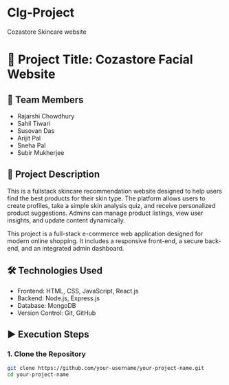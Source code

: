 # Clg-Project
Cozastore Skincare website

# 🚀 Project Title: Cozastore Facial Website

## 👥 Team Members
- Rajarshi Chowdhury
- Sahil Tiwari
- Susovan Das
- Arijit Pal
- Sneha Pal
- Subir Mukherjee

## 📄 Project Description
This is a fullstack skincare recommendation website designed to help users find the best products for their skin type. The platform allows users to create profiles, take a simple skin analysis quiz, and receive personalized product suggestions. Admins can manage product listings, view user insights, and update content dynamically. 

This project is a full-stack e-commerce web application designed for modern online shopping. It includes a responsive front-end, a secure back-end, and an integrated admin dashboard.

## 🛠️ Technologies Used
- Frontend: HTML, CSS, JavaScript, React.js
- Backend: Node.js, Express.js
- Database: MongoDB
- Version Control: Git, GitHub

## ▶️ Execution Steps

### 1. Clone the Repository
```bash
git clone https://github.com/your-username/your-project-name.git
cd your-project-name
